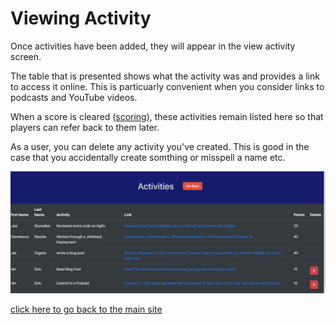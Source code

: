 # Viewing Activity

Once activities have been added, they will appear in the view activity screen.

The table that is presented shows what the activity was and provides a link to access it online.  This is particuarly convenient when you consider links to podcasts and YouTube videos.

When a score is cleared ([scoring](scoring.md)), these activities remain listed here so that players can refer back to them later.

As a user, you can delete any activity you've created.  This is good in the case that you accidentally create somthing or misspell a name etc.

![view_activity](img/view_activity.png)

[click here to go back to the main site](https://overwatch-challenge.com/home)